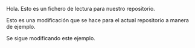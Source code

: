 Hola. Esto es un fichero de lectura para nuestro repositorio.

Esto es una modificación que se hace para el actual repositorio a manera de ejemplo.

Se sigue modificando este ejemplo.
